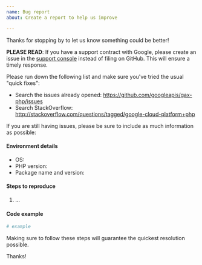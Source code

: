 ```yaml
---
name: Bug report
about: Create a report to help us improve

---
```


Thanks for stopping by to let us know something could be better!

**PLEASE READ**: If you have a support contract with Google, please create an issue in the [support console](https://cloud.google.com/support/) instead of filing on GitHub. This will ensure a timely response.

Please run down the following list and make sure you've tried the usual "quick fixes":

  - Search the issues already opened: https://github.com/googleapis/gax-php/issues
  - Search StackOverflow: http://stackoverflow.com/questions/tagged/google-cloud-platform+php

If you are still having issues, please be sure to include as much information as possible:

#### Environment details

  - OS:
  - PHP version:
  - Package name and version:

#### Steps to reproduce

  1. ...

#### Code example

```php
# example
```

Making sure to follow these steps will guarantee the quickest resolution possible.

Thanks!
